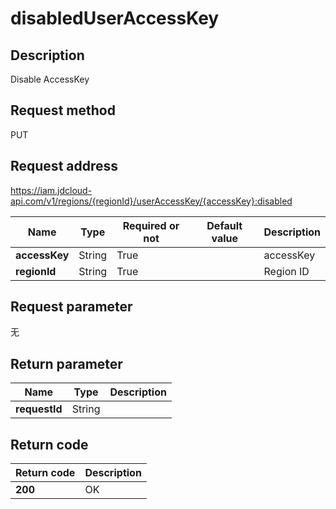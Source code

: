 # disabledUserAccessKey


## Description
Disable AccessKey

## Request method
PUT

## Request address
https://iam.jdcloud-api.com/v1/regions/{regionId}/userAccessKey/{accessKey}:disabled

|Name|Type|Required or not|Default value|Description|
|---|---|---|---|---|
|**accessKey**|String|True||accessKey|
|**regionId**|String|True||Region ID|

## Request parameter
无


## Return parameter
|Name|Type|Description|
|---|---|---|
|**requestId**|String||



## Return code
|Return code|Description|
|---|---|
|**200**|OK|
